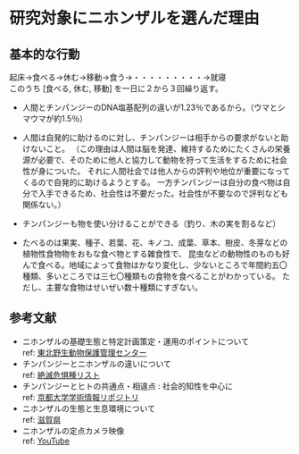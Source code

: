 # 研究対象にニホンザルを選んだ理由

## 基本的な行動

起床→食べる→休む→移動→食う→・・・・・・・・・→就寝  
このうち [食べる, 休む, 移動] を一日に２から３回繰り返す。

- 人間とチンパンジーのDNA塩基配列の違いが1.23％であるから。（ウマとシマウマが約1.5％）

- 人間は自発的に助けるのに対し、チンパンジーは相手からの要求がないと助けないこと。
  （この理由は人間は脳を発達、維持するためにたくさんの栄養源が必要で、そのために他人と協力して動物を狩って生活をするために社会性が身についた。
  それに人間社会では他人からの評判や地位が重要になってくるので自発的に助けるようとする。
  一方チンパンジーは自分の食べ物は自分で入手できるため、社会性は不要だった。社会性が不要なので評判なども関係ない。）

- チンパンジーも物を使い分けることができる（釣り、木の実を割るなど）

- たべるのは果実、種子、若葉、花、キノコ、成葉、草本、樹皮、冬芽などの植物性食物物をおもな食べ物とする雑食性で、
  昆虫などの動物性のものも好んで食べる。地域によって食物はかなり変化し、少ないところで年間約五〇種類、多いところでは三七〇種類もの食物を食べることがわかっている。
  ただし、主要な食物はせいぜい数十種類にすぎない。

## 参考文献

- ニホンザルの基礎生態と特定計画策定・運用のポイントについて  
  ref: [東北野生動物保護管理センター](https://www.env.go.jp/nature/choju/effort/effort5/effort5-3b/4_0130_saru.pdf)
- チンパンジーとニホンザルの違いについて  
  ref: [絶滅危惧種リスト](https://endangered-species.biz/archives/2457)
- チンパンジーとヒトの共通点・相違点 : 社会的知性を中心に  
  ref: [京都大学学術情報リポジトリ](https://repository.kulib.kyoto-u.ac.jp/dspace/bitstream/2433/148029/1/100_145.pdf)
- ニホンザルの生態と生息環境について  
  ref: [滋賀県](https://www.pref.shiga.lg.jp/file/attachment/1010347.pdf)
- ニホンザルの定点カメラ映像  
  ref: [YouTube](https://www.youtube.com/live/IjMWzpyCNZM?feature=share)
